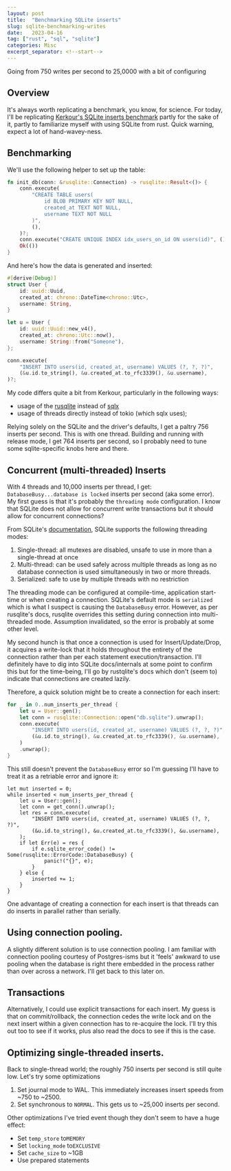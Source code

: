 ```yaml
---
layout: post
title:  "Benchmarking SQLite inserts"
slug: sqlite-benchmarking-writes
date:   2023-04-16
tag: ["rust", "sql", "sqlite"]
categories: Misc
excerpt_separator: <!--start-->
---
```


Going from 750 writes per second to 25,0000 with a bit of configuring

<!--start-->

## Overview

It's always worth replicating a benchmark, you know, for science. For today,
I'll be replicating
[Kerkour's SQLite inserts benchmark](https://kerkour.com/high-performance-rust-with-sqlite)
partly for the sake of it, partly to familiarize myself with using SQLite from
rust. Quick warning, expect a lot of hand-wavey-ness.

## Benchmarking

We'll use the following helper to set up the table:

```rust
fn init_db(conn: &rusqlite::Connection) -> rusqlite::Result<()> {
    conn.execute(
        "CREATE TABLE users(
            id BLOB PRIMARY KEY NOT NULL,
            created_at TEXT NOT NULL,
            username TEXT NOT NULL
        )",
        (),
    )?;
    conn.execute("CREATE UNIQUE INDEX idx_users_on_id ON users(id)", ())?;
    Ok(())
}
```

And here's how the data is generated and inserted:

```rust
#[derive(Debug)]
struct User {
    id: uuid::Uuid,
    created_at: chrono::DateTime<chrono::Utc>,
    username: String,
}

let u = User {
    id: uuid::Uuid::new_v4(),
    created_at: chrono::Utc::now(),
    username: String::from("Someone"),
};

conn.execute(
    "INSERT INTO users(id, created_at, username) VALUES (?, ?, ?)",
    (&u.id.to_string(), &u.created_at.to_rfc3339(), &u.username),
)?;
```

My code differs quite a bit from Kerkour, particularly in the following ways:

- usage of the [rusqlite](https://github.com/rusqlite/rusqlite) instead of
  [sqlx](https://github.com/launchbadge/sqlx)
- usage of threads directly instead of tokio (which sqlx uses);

Relying solely on the SQLite and the driver's defaults, I get a paltry 756
inserts per second. This is with one thread. Building and running with release
mode, I get 764 inserts per second, so I probably need to tune some
sqlite-specific knobs here and there.

## Concurrent (multi-threaded) Inserts

With 4 threads and 10,000 inserts per thread, I get:
`DatabaseBusy...database is locked` inserts per second (aka some error). My
first guess is that it's probably the `threading mode` configuration. I know
that SQLite does not allow for concurrent write transactions but it should allow
for concurrent connections?

From SQLite's [documentation](https://www.sqlite.org/threadsafe.html), SQLite
supports the following threading modes:

1. Single-thread: all mutexes are disabled, unsafe to use in more than a
   single-thread at once
2. Multi-thread: can be used safely across multiple threads as long as no
   database connection is used simultaneously in two or more threads.
3. Serialized: safe to use by multiple threads with no restriction

The threading mode can be configured at compile-time, application start-time or
when creating a connection. SQLite's default mode is `serialized` which is what
I suspect is causing the `DatabaseBusy` error. However, as per rusqlite's docs,
rusqlite overrides this setting during connection into multi-threaded mode.
Assumption invalidated, so the error is probably at some other level.

My second hunch is that once a connection is used for Insert/Update/Drop, it
acquires a write-lock that it holds throughout the entirety of the connection
rather than per each statement execution/transaction. I'll definitely have to
dig into SQLite docs/internals at some point to confirm this but for the
time-being, I'll go by rustqlite's docs which don't (seem to) indicate that
connections are created lazily.

Therefore, a quick solution might be to create a connection for each insert:

```rust
for _ in 0..num_inserts_per_thread {
    let u = User::gen();
    let conn = rusqlite::Connection::open("db.sqlite").unwrap();
    conn.execute(
        "INSERT INTO users(id, created_at, username) VALUES (?, ?, ?)",
        (&u.id.to_string(), &u.created_at.to_rfc3339(), &u.username),
    )
    .unwrap();
}
```

This still doesn't prevent the `DatabaseBusy` error so I'm guessing I'll have to
treat it as a retriable error and ignore it:

```
let mut inserted = 0;
while inserted < num_inserts_per_thread {
    let u = User::gen();
    let conn = get_conn().unwrap();
    let res = conn.execute(
        "INSERT INTO users(id, created_at, username) VALUES (?, ?, ?)",
        (&u.id.to_string(), &u.created_at.to_rfc3339(), &u.username),
    );
    if let Err(e) = res {
        if e.sqlite_error_code() != Some(rusqlite::ErrorCode::DatabaseBusy) {
            panic!("{}", e);
        }
    } else {
        inserted += 1;
    }
}
```

One advantage of creating a connection for each insert is that threads can do
inserts in parallel rather than serially.

## Using connection pooling.

A slightly different solution is to use connection pooling. I am familiar with
connection pooling courtesy of Postgres-isms but it 'feels' awkward to use
pooling when the database is right there embedded in the process rather than
over across a network. I'll get back to this later on.

## Transactions

Alternatively, I could use explicit transactions for each insert. My guess is
that on commit/rollback, the connection cedes the write lock and on the next
insert within a given connection has to re-acquire the lock. I'll try this out
too to see if it works, plus also read the docs to see if this is the case.

## Optimizing single-threaded inserts.

Back to single-thread world; the roughly 750 inserts per second is still quite
low. Let's try some optimizations

1. Set journal mode to WAL. This immediately increases insert speeds from ~750
   to ~2500.
2. Set synchronous to `NORMAL`. This gets us to ~25,000 inserts per second.

Other optimizations I've tried event though they don't seem to have a huge
effect:

- Set `temp_store` to`MEMORY`
- Set `locking_mode` to`EXCLUSIVE`
- Set `cache_size` to ~1GB
- Use prepared statements
